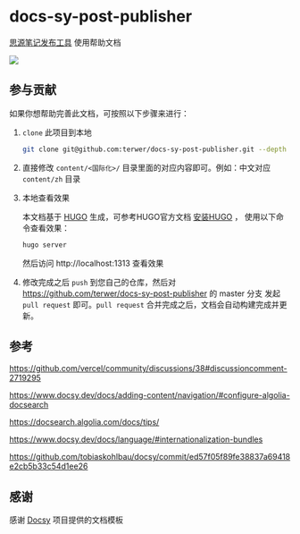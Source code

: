 # docs-sy-post-publisher

[思源笔记发布工具](https://github.com/terwer/src-sy-post-publisher) 使用帮助文档

![](https://img1.terwer.space/api/public/202301080211252.png)

## 参与贡献

如果你想帮助完善此文档，可按照以下步骤来进行：

1. `clone` 此项目到本地

    ```bash
    git clone git@github.com:terwer/docs-sy-post-publisher.git --depth 1
    ```

2. 直接修改 `content/<国际化>/` 目录里面的对应内容即可。例如：中文对应 `content/zh` 目录

3. 本地查看效果

   本文档基于 [HUGO](https://gohugo.io) 生成，可参考HUGO官方文档 [安装HUGO](https://gohugo.io/installation/macos/#homebrew) ， 使用以下命令查看效果：

   ```bash
   hugo server
   ```
   
   然后访问 http://localhost:1313 查看效果

4. 修改完成之后 `push` 到您自己的仓库，然后对 https://github.com/terwer/docs-sy-post-publisher 的 master 分支 发起 `pull request` 即可。`pull request` 合并完成之后，文档会自动构建完成并更新。

## 参考

https://github.com/vercel/community/discussions/38#discussioncomment-2719295

https://www.docsy.dev/docs/adding-content/navigation/#configure-algolia-docsearch

https://docsearch.algolia.com/docs/tips/

https://www.docsy.dev/docs/language/#internationalization-bundles

https://github.com/tobiaskohlbau/docsy/commit/ed57f05f89fe38837a69418e2cb5b33c54d1ee26

## 感谢

感谢 [Docsy](https://github.com/google/docsy) 项目提供的文档模板